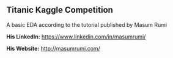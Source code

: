## Titanic Kaggle Competition
A basic EDA according to the tutorial published by Masum Rumi

**His LinkedIn:** https://www.linkedin.com/in/masumrumi/

**His Website:** http://masumrumi.com/ 
